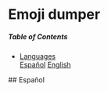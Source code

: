 # Emoji dumper 
##### Table of Contents  
- [Languages](#languages)  
    [Español](#es)
    [English](#en)
<a name="Español"/>
## Español

